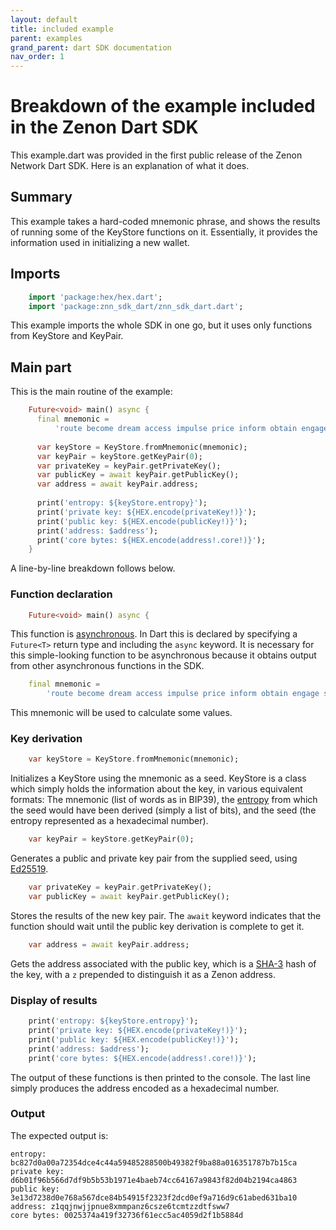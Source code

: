 ```yaml
---
layout: default
title: included example
parent: examples
grand_parent: dart SDK documentation
nav_order: 1
---
```

# Breakdown of the example included in the Zenon Dart SDK

This example.dart was provided in the first public release of the Zenon Network Dart SDK. Here is an explanation of what it does.

## Summary

This example takes a hard-coded mnemonic phrase, and shows the results of running some of the KeyStore functions on it. Essentially, it provides the information used in initializing a new wallet.

## Imports 

```dart
    import 'package:hex/hex.dart';
    import 'package:znn_sdk_dart/znn_sdk_dart.dart';
```

This example imports the whole SDK in one go, but it uses only functions from KeyStore and KeyPair.

## Main part

This is the main routine of the example: 
    
```dart
    Future<void> main() async {
      final mnemonic =
          'route become dream access impulse price inform obtain engage ski believe awful absent pig thing vibrant possible exotic flee pepper marble rural fire fancy';
    
      var keyStore = KeyStore.fromMnemonic(mnemonic);
      var keyPair = keyStore.getKeyPair(0);
      var privateKey = keyPair.getPrivateKey();
      var publicKey = await keyPair.getPublicKey();
      var address = await keyPair.address;
    
      print('entropy: ${keyStore.entropy}');
      print('private key: ${HEX.encode(privateKey!)}');
      print('public key: ${HEX.encode(publicKey!)}');
      print('address: $address');
      print('core bytes: ${HEX.encode(address!.core!)}');
    }
```

A line-by-line breakdown follows below.

### Function declaration

```dart
    Future<void> main() async {
```       

This function is [asynchronous](https://dart.dev/codelabs/async-await). In Dart this is declared by specifying a `Future<T>` return type and including the `async` keyword. It is necessary for this simple-looking function to be asynchronous because it obtains output from other asynchronous functions in the SDK.

```dart
    final mnemonic =
        'route become dream access impulse price inform obtain engage ski believe awful absent pig thing vibrant possible exotic flee pepper marble rural fire fancy';
```		

This mnemonic will be used to calculate some values.

### Key derivation

```dart
    var keyStore = KeyStore.fromMnemonic(mnemonic);
```

Initializes a KeyStore using the mnemonic as a seed. KeyStore is a class which simply holds the information about the key, in various equivalent formats: The mnemonic (list of words as in BIP39), the [entropy](https://www.cs.utexas.edu/users/moore/acl2/manuals/current/manual/index-seo.php/BITCOIN____BIP39-ENTROPY) from which the seed would have been derived (simply a list of bits), and the seed (the entropy represented as a hexadecimal number).

```dart
    var keyPair = keyStore.getKeyPair(0);
```

Generates a public and private key pair from the supplied seed, using [Ed25519](https://en.wikipedia.org/wiki/EdDSA).

```dart
    var privateKey = keyPair.getPrivateKey();
    var publicKey = await keyPair.getPublicKey();
```	

Stores the results of the new key pair. The `await` keyword indicates that the function should wait until the public key derivation is complete to get it.

```dart
    var address = await keyPair.address;
```

Gets the address associated with the public key, which is a [SHA-3](https://en.wikipedia.org/wiki/SHA-3) hash of the key, with a `z` prepended to distinguish it as a Zenon address.

### Display of results

```dart
    print('entropy: ${keyStore.entropy}');
    print('private key: ${HEX.encode(privateKey!)}');
    print('public key: ${HEX.encode(publicKey!)}');
    print('address: $address');
    print('core bytes: ${HEX.encode(address!.core!)}');
```

The output of these functions is then printed to the console. The last line simply produces the address encoded as a hexadecimal number.

### Output

The expected output is:

    entropy: bc827d0a00a72354dce4c44a59485288500b49382f9ba88a016351787b7b15ca
    private key: d6b01f96b566d7df9b5b53b1971e4baeb74cc64167a9843f82d04b2194ca4863
    public key: 3e13d7238d0e768a567dce84b54915f2323f2dcd0ef9a716d9c61abed631ba10
    address: z1qqjnwjjpnue8xmmpanz6csze6tcmtzzdtfsww7
    core bytes: 0025374a419f32736f61ecc5ac4059d2f1b5884d
